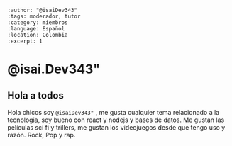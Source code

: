 
```{post} 2023-07-18
:author: "@isaiDev343"
:tags: moderador, tutor
:category: miembros
:language: Español
:location: Colombia
:excerpt: 1
```

# @isai.Dev343"

## Hola a todos

Hola chicos soy `@isaiDev343"` , me gusta cualquier tema relacionado a la tecnologia, soy bueno con react y nodejs y bases de datos.
Me gustan las películas sci fi y trillers, me gustan los videojuegos desde que tengo uso y razón.
Rock, Pop y rap.
